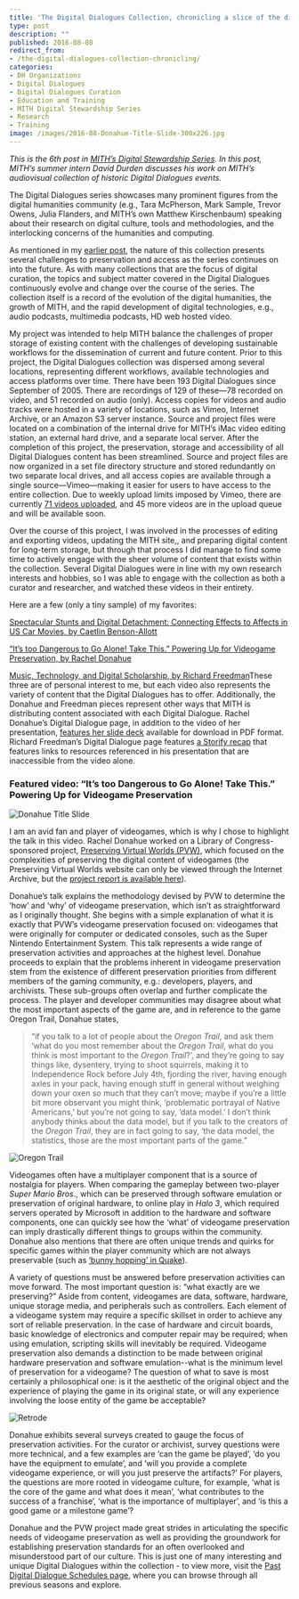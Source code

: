 ```yaml
---
title: 'The Digital Dialogues Collection, chronicling a slice of the digital humanities since 2005'
type: post
description: ""
published: 2016-08-08
redirect_from: 
- /the-digital-dialogues-collection-chronicling/
categories:
- DH Organizations
- Digital Dialogues
- Digital Dialogues Curation
- Education and Training
- MITH Digital Stewardship Series
- Research
- Training
image: /images/2016-08-Donahue-Title-Slide-300x226.jpg
---
```

_This is the 6th post in [MITH’s Digital Stewardship Series](http://mith.umd.edu/tag/mith-digital-stewardship-series/). In this post, MITH’s summer intern David Durden discusses his work on MITH’s audiovisual collection of historic Digital Dialogues events._

The Digital Dialogues series showcases many prominent figures from the digital humanities community (e.g., Tara McPherson, Mark Sample, Trevor Owens, Julia Flanders, and MITH’s own Matthew Kirschenbaum) speaking about their research on digital culture, tools and methodologies, and the interlocking concerns of the humanities and computing.

As mentioned in my [earlier post](http://mith.umd.edu/decade-digital-dialogues-event-recordings-challenges-implementing-retroactive-digital-asset-management-plan/), the nature of this collection presents several challenges to preservation and access as the series continues on into the future. As with many collections that are the focus of digital curation, the topics and subject matter covered in the Digital Dialogues continuously evolve and change over the course of the series. The collection itself is a record of the evolution of the digital humanities, the growth of MITH, and the rapid development of digital technologies, e.g., audio podcasts, multimedia podcasts, HD web hosted video.

My project was intended to help MITH balance the challenges of proper storage of existing content with the challenges of developing sustainable workflows for the dissemination of current and future content. Prior to this project, the Digital Dialogues collection was dispersed among several locations, representing different workflows, available technologies and access platforms over time. There have been 193 Digital Dialogues since September of 2005. There are recordings of 129 of these—78 recorded on video, and 51 recorded on audio (only). Access copies for videos and audio tracks were hosted in a variety of locations, such as Vimeo, Internet Archive, or an Amazon S3 server instance. Source and project files were located on a combination of the internal drive for MITH’s iMac video editing station, an external hard drive, and a separate local server. After the completion of this project, the preservation, storage and accessibility of all Digital Dialogues content has been streamlined. Source and project files are now organized in a set file directory structure and stored redundantly on two separate local drives, and all access copies are available through a single source—Vimeo—making it easier for users to have access to the entire collection. Due to weekly upload limits imposed by Vimeo, there are currently [71 videos uploaded](https://vimeo.com/album/2545093), and 45 more videos are in the upload queue and will be available soon.

Over the course of this project, I was involved in the processes of editing and exporting videos, updating the MITH site,, and preparing digital content for long-term storage, but through that process I did manage to find some time to actively engage with the sheer volume of content that exists within the collection. Several Digital Dialogues were in line with my own research interests and hobbies, so I was able to engage with the collection as both a curator and researcher, and watched these videos in their entirety.

Here are a few (only a tiny sample) of my favorites:

[Spectacular Stunts and Digital Detachment: Connecting Effects to Affects in US Car Movies, by Caetlin Benson-Allott](http://mith.umd.edu/dialogues/dd-spring-2014-caetlin-benson-allott/)

[“It’s too Dangerous to Go Alone! Take This.” Powering Up for Videogame Preservation, by Rachel Donahue ](http://mith.umd.edu/dialogues/rachel-donahue-its-too-dangerous-to-go-alone-take-this/)

[Music, Technology, and Digital Scholarship, by Richard Freedman](http://mith.umd.edu/dialogues/dd-fall-2015-richard-freedman/)These three are of personal interest to me, but each video also represents the variety of content that the Digital Dialogues has to offer. Additionally, the Donahue and Freedman pieces represent other ways that MITH is distributing content associated with each Digital Dialogue. Rachel Donahue’s Digital Dialogue page, in addition to the video of her presentation, [features her slide deck](http://mith.umd.edu/wp-content/uploads/2013/03/Rachel-Donahue.MITHDD.pdf) available for download in PDF format. Richard Freedman’s Digital Dialogue page features [a Storify recap](https://storify.com/digdialog/richard-freedman-digital-dialogue-at-mith-november) that features links to resources referenced in his presentation that are inaccessible from the video alone.

### Featured video: “It’s too Dangerous to Go Alone! Take This.” Powering Up for Videogame Preservation

![Donahue Title Slide](/images/2016-08-Donahue-Title-Slide-300x226.jpg)

I am an avid fan and player of videogames, which is why I chose to highlight the talk in this video. Rachel Donahue worked on a Library of Congress-sponsored project, [Preserving Virtual Worlds (PVW)](http://mith.umd.edu/research/pvwii/), which focused on the complexities of preserving the digital content of videogames (the Preserving Virtual Worlds website can only be viewed through the Internet Archive, but the [project report is available here](http://www.digitalpreservation.gov/partners/pvw.html)).

Donahue’s talk explains the methodology devised by PVW to determine the ‘how’ and ‘why’ of videogame preservation, which isn’t as straightforward as I originally thought. She begins with a simple explanation of what it is exactly that PVW’s videogame preservation focused on: videogames that were originally for computer or dedicated consoles, such as the Super Nintendo Entertainment System. This talk represents a wide range of preservation activities and approaches at the highest level. Donahue proceeds to explain that the problems inherent in videogame preservation stem from the existence of different preservation priorities from different members of the gaming community, e.g.: developers, players, and archivists. These sub-groups often overlap and further complicate the process. The player and developer communities may disagree about what the most important aspects of the game are, and in reference to the game Oregon Trail, Donahue states,

> “if you talk to a lot of people about the _Oregon Trail_, and ask them ‘what do you most remember about the _Oregon Trail_, what do you think is most important to the _Oregon Trail_?’, and they’re going to say things like, dysentery, trying to shoot squirrels, making it to Independence Rock before July 4th, fjording the river, having enough axles in your pack, having enough stuff in general without weighing down your oxen so much that they can’t move; maybe if you’re a little bit more observant you might think, ‘problematic portrayal of Native Americans,’ but you’re not going to say, ‘data model.’ I don’t think anybody thinks about the data model, but if you talk to the creators of the _Oregon Trail_, they are in fact going to say, ‘the data model, the statistics, those are the most important parts of the game.”

![Oregon Trail](/images/2016-08-Oregon-Trail.jpg)

Videogames often have a multiplayer component that is a source of nostalgia for players. When comparing the gameplay between two-player _Super Mario Bros_., which can be preserved through software emulation or preservation of original hardware, to online play in _Halo 3_, which required servers operated by Microsoft in addition to the hardware and software components, one can quickly see how the ‘what’ of videogame preservation can imply drastically different things to groups within the community. Donahue also mentions that there are often unique trends and quirks for specific games within the player community which are not always preservable (such as [‘bunny hopping’ in Quake](https://wiki.sourceruns.org/wiki/Bunnyhopping)).

A variety of questions must be answered before preservation activities can move forward. The most important question is: “what exactly are we preserving?” Aside from content, videogames are data, software, hardware, unique storage media, and peripherals such as controllers. Each element of a videogame system may require a specific skillset in order to achieve any sort of reliable preservation. In the case of hardware and circuit boards, basic knowledge of electronics and computer repair may be required; when using emulation, scripting skills will inevitably be required. Videogame preservation also demands a distinction to be made between original hardware preservation and software emulation--what is the minimum level of preservation for a videogame? The question of what to save is most certainly a philosophical one: is it the aesthetic of the original object and the experience of playing the game in its original state, or will any experience involving the loose entity of the game be acceptable?

![Retrode](/images/2016-08-Retrode2-carts2-matted.png)

Donahue exhibits several surveys created to gauge the focus of preservation activities. For the curator or archivist, survey questions were more technical, and a few examples are ‘can the game be played’, ‘do you have the equipment to emulate’, and ‘will you provide a complete videogame experience, or will you just preserve the artifacts?’ For players, the questions are more rooted in videogame culture, for example, ‘what is the core of the game and what does it mean’, ‘what contributes to the success of a franchise’, ‘what is the importance of multiplayer’, and ‘is this a good game or a milestone game’?

Donahue and the PVW project made great strides in articulating the specific needs of videogame preservation as well as providing the groundwork for establishing preservation standards for an often overlooked and misunderstood part of our culture. This is just one of many interesting and unique Digital Dialogues within the collection - to view more, visit the [Past Digital Dialogue Schedules page](http://mith.umd.edu/digital-dialogues/past-dialogue-schedules/), where you can browse through all previous seasons and explore.
